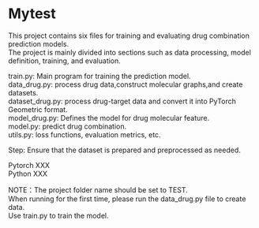 # Mytest
This project contains six files for training and evaluating drug combination prediction models.   
The project is mainly divided into sections such as data processing, model definition, training, and evaluation.  

train.py: Main program for training the prediction model.    
data_drug.py: process drug data,construct molecular graphs,and create datasets.  
dataset_drug.py: process drug-target data and convert it into PyTorch Geometric format.   
model_drug.py: Defines the model for drug molecular feature.     
model.py: predict drug combination.    
utils.py: loss functions, evaluation metrics, etc.    

Step:
Ensure that the dataset is prepared and preprocessed as needed.  
 
Pytorch XXX  
Python XXX  

NOTE：The project folder name should be set to TEST.  
When running for the first time, please run the data_drug.py file to create data.  
Use train.py to train the model.

